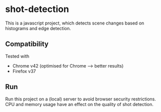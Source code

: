 # shot-detection

This is a javascript project, which detects scene changes based on histograms and edge detection.

Compatibility
-------------
Tested with
- Chrome v42 (optimised for Chrome --> better results)
- Firefox v37

Run
---
Run this project on a (local) server to avoid browser security restrictions.<br>
CPU and memory usage have an effect on the quality of shot detection.
